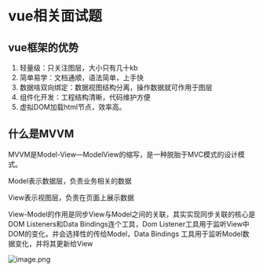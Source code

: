 # vue相关面试题

## vue框架的优势

1. 轻量级：只关注图层，大小只有几十kb
2. 简单易学：文档通顺，语法简单，上手快
3. 数据啥双向绑定：数据视图结构分离，操作数据就可作用于图层
4. 组件化开发：工程结构清晰，代码维护方便
5. 虚拟DOM加载html节点，效率高。



## 什么是MVVM

MVVM是Model-View—ModelView的缩写，是一种脱胎于MVC模式的设计模式。

Model表示数据层，负责业务相关的数据

View表示视图层，负责在页面上展示数据

View-Model的作用是同步View与Model之间的关联，其实实现同步关联的核心是DOM Listeners和Data Bindings连个工具，Dom Listener工具用于监听View中DOM的变化，并会选择性的传给Model，Data Bindings 工具用于监听Model数据变化，并将其更新给View

![image.png](https://p3-juejin.byteimg.com/tos-cn-i-k3u1fbpfcp/c0b7be8c807844a78993bc28bbb1585c~tplv-k3u1fbpfcp-zoom-1.image)



## 